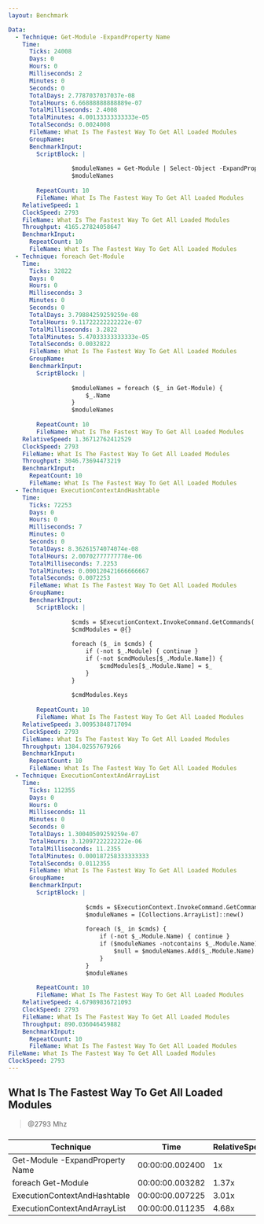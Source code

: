 ```yaml
---
layout: Benchmark

Data: 
  - Technique: Get-Module -ExpandProperty Name
    Time: 
      Ticks: 24008
      Days: 0
      Hours: 0
      Milliseconds: 2
      Minutes: 0
      Seconds: 0
      TotalDays: 2.7787037037037e-08
      TotalHours: 6.66888888888889e-07
      TotalMilliseconds: 2.4008
      TotalMinutes: 4.00133333333333e-05
      TotalSeconds: 0.0024008
      FileName: What Is The Fastest Way To Get All Loaded Modules
      GroupName: 
      BenchmarkInput: 
        ScriptBlock: |
          
                  $moduleNames = Get-Module | Select-Object -ExpandProperty Name
                  $moduleNames
              
        RepeatCount: 10
        FileName: What Is The Fastest Way To Get All Loaded Modules
    RelativeSpeed: 1
    ClockSpeed: 2793
    FileName: What Is The Fastest Way To Get All Loaded Modules
    Throughput: 4165.27824058647
    BenchmarkInput: 
      RepeatCount: 10
      FileName: What Is The Fastest Way To Get All Loaded Modules
  - Technique: foreach Get-Module
    Time: 
      Ticks: 32822
      Days: 0
      Hours: 0
      Milliseconds: 3
      Minutes: 0
      Seconds: 0
      TotalDays: 3.79884259259259e-08
      TotalHours: 9.11722222222222e-07
      TotalMilliseconds: 3.2822
      TotalMinutes: 5.47033333333333e-05
      TotalSeconds: 0.0032822
      FileName: What Is The Fastest Way To Get All Loaded Modules
      GroupName: 
      BenchmarkInput: 
        ScriptBlock: |
          
                  $moduleNames = foreach ($_ in Get-Module) {
                      $_.Name
                  }
                  $moduleNames
              
        RepeatCount: 10
        FileName: What Is The Fastest Way To Get All Loaded Modules
    RelativeSpeed: 1.36712762412529
    ClockSpeed: 2793
    FileName: What Is The Fastest Way To Get All Loaded Modules
    Throughput: 3046.73694473219
    BenchmarkInput: 
      RepeatCount: 10
      FileName: What Is The Fastest Way To Get All Loaded Modules
  - Technique: ExecutionContextAndHashtable
    Time: 
      Ticks: 72253
      Days: 0
      Hours: 0
      Milliseconds: 7
      Minutes: 0
      Seconds: 0
      TotalDays: 8.36261574074074e-08
      TotalHours: 2.00702777777778e-06
      TotalMilliseconds: 7.2253
      TotalMinutes: 0.000120421666666667
      TotalSeconds: 0.0072253
      FileName: What Is The Fastest Way To Get All Loaded Modules
      GroupName: 
      BenchmarkInput: 
        ScriptBlock: |
          
                  $cmds = $ExecutionContext.InvokeCommand.GetCommands('*', 'Function,Cmdlet,Alias', $true)
                  $cmdModules = @{}
          
                  foreach ($_ in $cmds) {
                      if (-not $_.Module) { continue } 
                      if (-not $cmdModules[$_.Module.Name]) {
                          $cmdModules[$_.Module.Name] = $_
                      }
                  }
          
                  $cmdModules.Keys
              
        RepeatCount: 10
        FileName: What Is The Fastest Way To Get All Loaded Modules
    RelativeSpeed: 3.00953848717094
    ClockSpeed: 2793
    FileName: What Is The Fastest Way To Get All Loaded Modules
    Throughput: 1384.02557679266
    BenchmarkInput: 
      RepeatCount: 10
      FileName: What Is The Fastest Way To Get All Loaded Modules
  - Technique: ExecutionContextAndArrayList
    Time: 
      Ticks: 112355
      Days: 0
      Hours: 0
      Milliseconds: 11
      Minutes: 0
      Seconds: 0
      TotalDays: 1.30040509259259e-07
      TotalHours: 3.12097222222222e-06
      TotalMilliseconds: 11.2355
      TotalMinutes: 0.000187258333333333
      TotalSeconds: 0.0112355
      FileName: What Is The Fastest Way To Get All Loaded Modules
      GroupName: 
      BenchmarkInput: 
        ScriptBlock: |
          
                      $cmds = $ExecutionContext.InvokeCommand.GetCommands('*', 'Function,Cmdlet,Alias', $true)
                      $moduleNames = [Collections.ArrayList]::new()
          
                      foreach ($_ in $cmds) {
                          if (-not $_.Module.Name) { continue } 
                          if ($moduleNames -notcontains $_.Module.Name) {
                              $null = $moduleNames.Add($_.Module.Name)
                          }
                      }
                      $moduleNames
              
        RepeatCount: 10
        FileName: What Is The Fastest Way To Get All Loaded Modules
    RelativeSpeed: 4.67989836721093
    ClockSpeed: 2793
    FileName: What Is The Fastest Way To Get All Loaded Modules
    Throughput: 890.036046459882
    BenchmarkInput: 
      RepeatCount: 10
      FileName: What Is The Fastest Way To Get All Loaded Modules
FileName: What Is The Fastest Way To Get All Loaded Modules
ClockSpeed: 2793
---
```

What Is The Fastest Way To Get All Loaded Modules
-------------------------------------------------
> @2793 Mhz


### 


|Technique                      |Time           |RelativeSpeed|Throughput|
|-------------------------------|---------------|-------------|----------|
|Get-Module -ExpandProperty Name|00:00:00.002400|1x           |4165.28/s |
|foreach Get-Module             |00:00:00.003282|1.37x        |3046.74/s |
|ExecutionContextAndHashtable   |00:00:00.007225|3.01x        |1384.03/s |
|ExecutionContextAndArrayList   |00:00:00.011235|4.68x        |890.04/s  |
